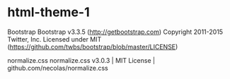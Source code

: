 # html-theme-1

Bootstrap
Bootstrap v3.3.5 (http://getbootstrap.com)
Copyright 2011-2015 Twitter, Inc.
Licensed under MIT (https://github.com/twbs/bootstrap/blob/master/LICENSE)

normalize.css
normalize.css v3.0.3 | MIT License | github.com/necolas/normalize.css
